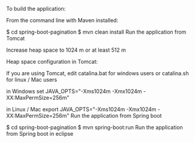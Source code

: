 To build the application:

From the command line with Maven installed:

$ cd spring-boot-pagination 
$ mvn clean install
Run the application from Tomcat

Increase heap space to 1024 m or at least 512 m

Heap space configuration in Tomcat:

If you are using Tomcat, edit catalina.bat for windows users or catalina.sh for linux / Mac users

in Windows
set JAVA_OPTS="-Xms1024m -Xmx1024m -XX:MaxPermSize=256m" 

in Linux / Mac
export JAVA_OPTS="-Xms1024m -Xmx1024m -XX:MaxPermSize=256m" 
Run the application from Spring boot

   $ cd spring-boot-pagination
   $ mvn spring-boot:run
Run the application from Spring boot in eclipse


